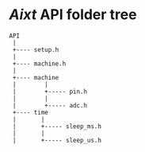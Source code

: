 # **_Aixt_** API folder tree
```svgbob
API
 |
 +---- setup.h
 |
 +---- machine.h
 |
 +---- machine
 |        |
 |        +----- pin.h
 |        |
 |        +----- adc.h
 +---- time
 |       |
 |       +----- sleep_ms.h
 |       |
 |       +----- sleep_us.h
```